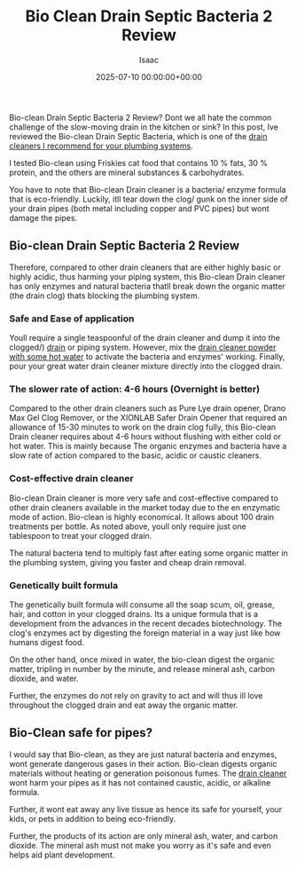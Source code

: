 ﻿---
title: Bio Clean Drain Septic Bacteria 2 Review
description: Bio-clean Drain Septic Bacteria 2 Review? Dont we all hate the common challenge of the slow-moving drain in the kitchen or sink? In this post, Ive reviewed...
slug: /bio-clean-drain-septic-bacteria-2-review/
date: 2025-07-10 00:00:00+00:00
lastmod: 2025-07-10 00:00:00+03:00
author: Isaac
categories:
- Drains
- Product Reviews
tags:
- drains
- drain
- septic
layout: post
---

Bio-clean Drain Septic Bacteria 2 Review? Dont we all hate the common challenge of the slow-moving drain in the kitchen or sink? In this post, Ive reviewed the Bio-clean Drain Septic Bacteria, which is one of the [drain cleaners I recommend for your plumbing systems](https://pestpolicy.com/best-drain-cleaner//).

I tested Bio-clean using Friskies cat food that contains 10 % fats, 30 % protein, and the others are mineral substances & carbohydrates.

You have to note that Bio-clean Drain cleaner is a bacteria/ enzyme formula that is eco-friendly. Luckily, itll tear down the clog/ gunk on the inner side of your drain pipes (both metal including copper and PVC pipes) but wont damage the pipes.

##  Bio-clean Drain Septic Bacteria 2 Review

Therefore, compared to other drain cleaners that are either highly basic or highly acidic, thus harming your piping system, this Bio-clean Drain cleaner has only enzymes and natural bacteria thatll break down the organic matter (the drain clog) thats blocking the plumbing system.

###  Safe and Ease of application

Youll require a single teaspoonful of the drain cleaner and dump it into the clogged/) [drain](https://pestpolicy.com/best-drain-snakes/) or piping system. However, mix the [drain cleaner powder with some hot water](https://pestpolicy.com/how-to-unclog-a-bathtub-drain-with-standing-water/) to activate the bacteria and enzymes' working. Finally, pour your great water drain cleaner mixture directly into the clogged drain.

###  The slower rate of action: 4-6 hours (Overnight is better)

Compared to the other drain cleaners such as Pure Lye drain opener, Drano Max Gel Clog Remover, or the XIONLAB Safer Drain Opener that required an allowance of 15-30 minutes to work on the drain clog fully, this Bio-clean Drain cleaner requires about 4-6 hours without flushing with either cold or hot water. This is mainly because The organic enzymes and bacteria have a slow rate of action compared to the basic, acidic or caustic cleaners.

###  Cost-effective drain cleaner

Bio-clean Drain cleaner is more very safe and cost-effective compared to other drain cleaners available in the market today due to the en enzymatic mode of action. Bio-clean is highly economical. It allows about 100 drain treatments per bottle. As noted above, youll only require just one tablespoon to treat your clogged drain.

The natural bacteria tend to multiply fast after eating some organic matter in the plumbing system, giving you faster and cheap drain removal.

###  Genetically built formula

The genetically built formula will consume all the soap scum, oil, grease, hair, and cotton in your clogged drains. Its a unique formula that is a development from the advances in the recent decades biotechnology. The clog's enzymes act by digesting the foreign material in a way just like how humans digest food.

On the other hand, once mixed in water, the bio-clean digest the organic matter, tripling in number by the minute, and release mineral ash, carbon dioxide, and water.

Further, the enzymes do not rely on gravity to act and will thus ill love throughout the clogged drain and eat away the organic matter.

##  **Bio-Clean safe for pipes**?

I would say that Bio-clean, as they are just natural bacteria and enzymes, wont generate dangerous gases in their action. Bio-clean digests organic materials without heating or generation poisonous fumes. The [drain cleaner](https://pestpolicy.com/is-drain-cleaner-an-acid-or-base/) wont harm your pipes as it has not contained caustic, acidic, or alkaline formula.

Further, it wont eat away any live tissue as hence its safe for yourself, your kids, or pets in addition to being eco-friendly.

Further, the products of its action are only mineral ash, water, and carbon dioxide. The mineral ash must not make you worry as it's safe and even helps aid plant development.

